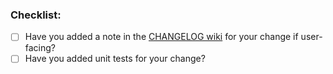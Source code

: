 ### Checklist:

* [ ] Have you added a note in the [CHANGELOG wiki](https://github.com/project-ncl/pnc/wiki/Changelog) for your change if user-facing?
* [ ] Have you added unit tests for your change?
